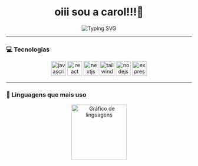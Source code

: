 <h1 align="center"> oiii sou a carol!!!🍒</h1>

<p align="center">
  <img src="https://readme-typing-svg.herokuapp.com?font=Fira+Code&duration=4000&pause=1000&color=FFB6C1&center=true&vCenter=true&width=550&lines=Desenvolvedora+Web+frontend+💡;Bem-vindo(a)+ao+meu+cantinho+no+GitHub!+🌸" alt="Typing SVG" />
</p>

---

### 💻 Tecnologias

<div align="center">
  <img src="https://cdn.jsdelivr.net/gh/devicons/devicon/icons/javascript/javascript-original.svg" height="40" width="40" alt="javascript logo" />
  <img src="https://cdn.jsdelivr.net/gh/devicons/devicon/icons/react/react-original.svg" height="40" width="40" alt="react logo" />
  <img src="https://cdn.jsdelivr.net/gh/devicons/devicon/icons/nextjs/nextjs-original.svg" height="40" width="40" alt="nextjs logo" />
  <img src="https://cdn.jsdelivr.net/gh/devicons/devicon/icons/tailwindcss/tailwindcss-original.svg" height="40" width="40" alt="tailwind logo" />
  <img src="https://cdn.jsdelivr.net/gh/devicons/devicon/icons/nodejs/nodejs-original.svg" height="40" width="40" alt="nodejs logo" />
  <img src="https://cdn.jsdelivr.net/gh/devicons/devicon/icons/express/express-original.svg" height="40" width="40" alt="express logo" />
</div>


---

### 🎀 Linguagens que mais uso

<div align="center">
  <img src="https://github-readme-stats.vercel.app/api/top-langs?username=carolrossi&locale=pt-br&hide_title=false&layout=compact&card_width=320&langs_count=5&theme=dracula&hide_border=false" height="150" alt="Gráfico de linguagens" />
</div>

